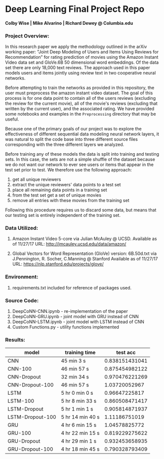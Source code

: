 # Deep Learning Final Project Repo
#### Colby Wise | Mike Alvarino | Richard Dewey @ Columbia.edu

### Project Overview:
In this research paper we apply the methodology outlined in the arXiv working
paper: ”Joint Deep Modeling of Users and Items Using Reviews for
Recommendation” for rating prediction of movies using the Amazon Instant Video
data set and GloVe.6B 50 dimensional word embeddings. Of the data set there
are only 18,000  text reviews. The approach used in this paper models users
and items jointly using review text in two cooperative neural networks.

Before attempting to train the networks as provided in this repository, the
user must preprocess the amazon instant video dataset. The goal of this
process is for one data point to contain all of the users reviews (excluding
the review for the current movie), all of the movie's reviews (excluding that
written by the current user), and the associated rating. We have provided some
notebooks and examples in the `Preprocessing` directory that may be useful.

Because one of the primary goals of our project was to explore the
effectiveness of different sequential data modeling neural network layers, it
was natural to split the code base into three different source files
corresponding with the three different layers we analyzed.

Before training any of these models the data is split into training and
testing sets. In this case, the sets are not a simple shuffle of the dataset
because we do not want our network to ever see users or items that appear in
the test set prior to test. We therefore use the following approach:

1. get all unique reviewers
1. extract the unique reviewers' data points to a test set
1. place all remaining data points in a training set
1. from the test set get a set of unique movies
1. remove all entries with these movies from the training set

Following this procedure requires us to discard some data, but means that our
testing set is entirely independent of the training set.

### Data Utilized:
1. Amazon Instant Video 5-core via Julian McAuley @ UCSD.
   Available as of 11/27/17
   URL: http://jmcauley.ucsd.edu/data/amazon/

1. Global Vectors for Word Representation (GloVe) version: 6B.50d.txt
   via J.Pennington, R. Socher, C.Manning @ Stanford
   Available as of 11/27/17
   URL: https://nlp.stanford.edu/projects/glove/

### Environment:
1. requirements.txt included for reference of packages used.

### Source Code:
1. DeepCoNN-CNN.ipynb - re-implementation of the paper
1. DeepCoNN-GRU.ipynb - joint model with GRU instead of CNN
1. DeepCoNN-LSTM.ipynb - joint model with LSTM instead of CNN
1. Custom Functions.py - utility functions implemented

### Results:
| model | training time | test acc |
|-|-|-|
|CNN|45 min 3 s|0.838151431041|
|CNN-100|46 min 57 s|0.875454982122|
|CNN-Dropout|32 min 34 s|0.970476221269|
|CNN-Dropout-100|46 min 57 s|1.03720052967|
|LSTM|5 hr 0 min 0 s|0.96647225817|
|LSTM-100|5 hr 8 min 33 s|0.860508471417|
|LSTM-Dropout|5 hr 1 min 1 s|0.905814871937|
|LSTM-Dropout-100|5 hr 14 min 40 s|1.11186751019|
|GRU|4 hr 6 min 15 s|1.04578825772|
|GRU-100|4 hr 22 min 15 s|0.819229275622|
|GRU-Dropout|4 hr 29 min 1 s|0.932453658935|
|GRU-Dropout-100|4 hr 18 min 45 s|0.790328793409|
